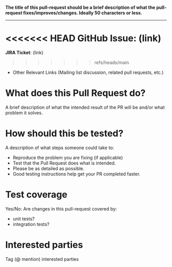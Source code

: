 **The title of this pull-request should be a brief description of what the pull-request fixes/improves/changes. Ideally 50 characters or less.**
* * *

<<<<<<< HEAD
**GitHub Issue**: (link)
=======
**JIRA Ticket**: (link)
>>>>>>> refs/heads/main

* Other Relevant Links (Mailing list discussion, related pull requests, etc.)

# What does this Pull Request do?
A brief description of what the intended result of the PR will be and/or what problem it solves.

# How should this be tested?

A description of what steps someone could take to:
* Reproduce the problem you are fixing (if applicable)
* Test that the Pull Request does what is intended.
* Please be as detailed as possible.
* Good testing instructions help get your PR completed faster.

# Test coverage
Yes/No: Are changes in this pull-request covered by:
- unit tests?
- integration tests?

# Interested parties
Tag (@ mention) interested parties
